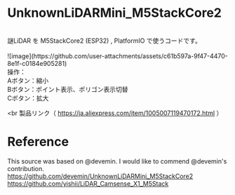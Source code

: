 # UnknownLiDARMini_M5StackCore2
 <br>
謎LiDAR を M5StackCore2 (ESP32) , PlatformIO で使うコードです。 <br>
 <br>
![image](https://github.com/user-attachments/assets/c61b597a-9f47-4470-8e1f-c0184e905281)

 <br>
操作：  <br>
Aボタン：縮小 <br>
Bボタン：ポイント表示、ポリゴン表示切替 <br>
Cボタン：拡大 <br>

 <br
製品リンク（ https://ja.aliexpress.com/item/1005007119470172.html ） <br>

# Reference <br>
This source was based on @devemin. I would like to commend @devemin's contribution. <br>
https://github.com/devemin/UnknownLiDARMini_M5StackCore2 <br>
https://github.com/yishii/LiDAR_Camsense_X1_M5Stack <br>
